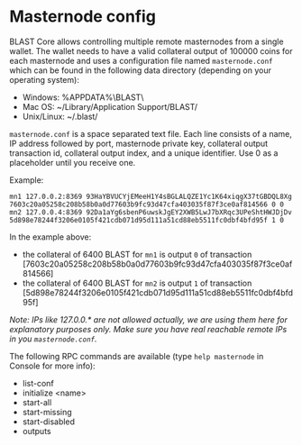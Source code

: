 Masternode config
=======================

BLAST Core allows controlling multiple remote masternodes from a single wallet. The wallet needs to have a valid collateral output of 100000 coins for each masternode and uses a configuration file named `masternode.conf` which can be found in the following data directory (depending on your operating system):
 * Windows: %APPDATA%\BLAST\
 * Mac OS: ~/Library/Application Support/BLAST/
 * Unix/Linux: ~/.blast/

`masternode.conf` is a space separated text file. Each line consists of a name, IP address followed by port, masternode private key, collateral output transaction id, collateral output index, and a unique identifier. Use 0 as a placeholder until you receive one.

Example:
```
mn1 127.0.0.2:8369 93HaYBVUCYjEMeeH1Y4sBGLALQZE1Yc1K64xiqgX37tGBDQL8Xg 7603c20a05258c208b58b0a0d77603b9fc93d47cfa403035f87f3ce0af814566 0 0
mn2 127.0.0.4:8369 92Da1aYg6sbenP6uwskJgEY2XWB5LwJ7bXRqc3UPeShtHWJDjDv 5d898e78244f3206e0105f421cdb071d95d111a51cd88eb5511fc0dbf4bfd95f 1 0
```

In the example above:
* the collateral of 6400 BLAST for `mn1` is output `0` of transaction [7603c20a05258c208b58b0a0d77603b9fc93d47cfa403035f87f3ce0af814566]
* the collateral of 6400 BLAST for `mn2` is output `1` of transaction [5d898e78244f3206e0105f421cdb071d95d111a51cd88eb5511fc0dbf4bfd95f]

_Note: IPs like 127.0.0.* are not allowed actually, we are using them here for explanatory purposes only. Make sure you have real reachable remote IPs in you `masternode.conf`._

The following RPC commands are available (type `help masternode` in Console for more info):
* list-conf
* initialize \<name\>
* start-all
* start-missing
* start-disabled
* outputs
